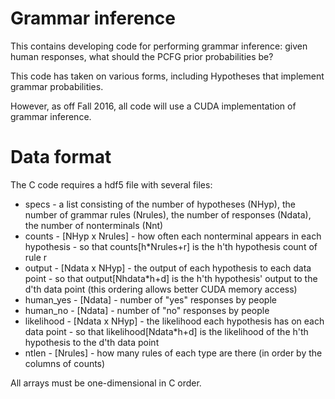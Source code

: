 
Grammar inference
===================

This contains developing code for performing grammar inference: given human responses, what should the PCFG prior probabilities be? 

This code has taken on various forms, including Hypotheses that implement grammar probabilities. 

However, as off Fall 2016, all code will use a CUDA implementation of grammar inference.

Data format
===========

The C code requires a hdf5 file with several files:

- specs - a list consisting of the number of hypotheses (NHyp), the number of grammar rules (Nrules), the number of responses (Ndata), the number of nonterminals (Nnt)
- counts - [NHyp x Nrules] - how often each nonterminal appears in each hypothesis - so that counts[h*Nrules+r] is the h'th hypothesis count of rule r
- output - [Ndata x NHyp] - the output of each hypothesis to each data point - so that output[Nhdata*h+d] is the h'th hypothesis' output to the d'th data point  (this ordering allows better CUDA memory access)
- human_yes - [Ndata] - number of "yes" responses by people
- human_no - [Ndata]  - number of "no" responses by people
- likelihood - [Ndata x NHyp] - the likelihood each hypothesis has on each data point - so that likelihood[Ndata*h+d] is the likelihood of the h'th hypothesis to the d'th data point
- ntlen - [Nrules] - how many rules of each type are there (in order by the columns of counts)

All arrays must be one-dimensional in C order. 
